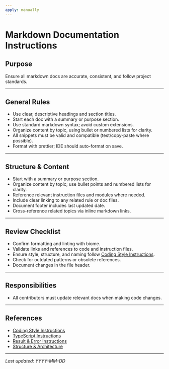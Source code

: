 ```yaml
---
apply: manually
---
```


# Markdown Documentation Instructions

## Purpose

Ensure all markdown docs are accurate, consistent, and follow project standards.

---

## General Rules

- Use clear, descriptive headings and section titles.
- Start each doc with a summary or purpose section.
- Use standard markdown syntax; avoid custom extensions.
- Organize content by topic, using bullet or numbered lists for clarity.
- All snippets must be valid and compatible (test/copy-paste where possible).
- Format with prettier; IDE should auto-format on save.

---

## Structure & Content

- Start with a summary or purpose section.
- Organize content by topic; use bullet points and numbered lists for clarity.
- Reference relevant instruction files and modules where needed.
- Include clear linking to any related rule or doc files.
- Document footer includes last updated date.
- Cross-reference related topics via inline markdown links.

---

## Review Checklist

- Confirm formatting and linting with biome.
- Validate links and references to code and instruction files.
- Ensure style, structure, and naming follow [Coding Style Instructions](./coding-style.md).
- Check for outdated patterns or obsolete references.
- Document changes in the file header.

---

## Responsibilities

- All contributors must update relevant docs when making code changes.

---

## References

- [Coding Style Instructions](./coding-style.md)
- [TypeScript Instructions](./typescript.md)
- [Result & Error Instructions](./result-error.md)
- [Structure & Architecture](./structure-architecture.md)

---

_Last updated: YYYY-MM-DD_
